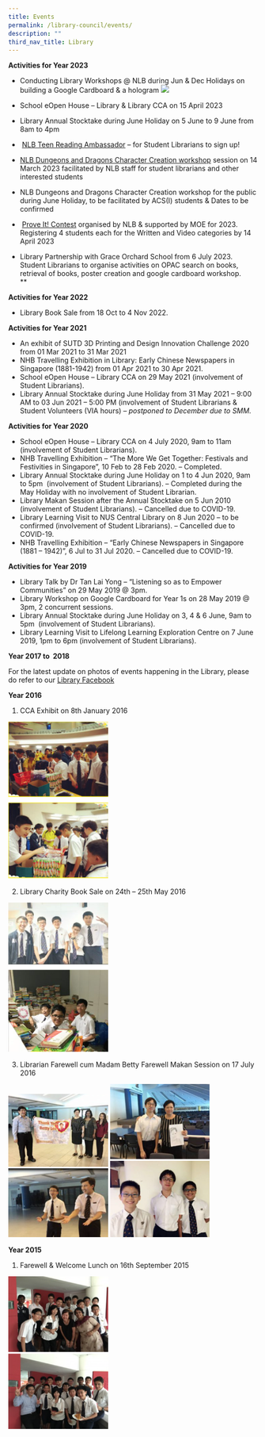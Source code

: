 ```yaml
---
title: Events
permalink: /library-council/events/
description: ""
third_nav_title: Library
---
```

**Activities for Year 2023**

*   Conducting Library Workshops @ NLB during Jun &amp; Dec Holidays on building a Google Cardboard &amp; a hologram ![](https://lh5.googleusercontent.com/g1mxuuHo6T4Qh8MJ1eQP5LVQc5kt_8ckszS1TCTf2A-AWRWa1oStPaxaSkIpDfT41hLSz0pKToTCXmfvMML5wjRol_F13fSEPTlX-p3_aY25TH3et0uJ6jy9KieShqDBWtD9E_vRhJpT)
    
*   School eOpen House – Library &amp; Library CCA on 15 April 2023
    
*   Library Annual Stocktake during June Holiday on 5 June to 9 June from 8am to 4pm
    
*   &nbsp;[NLB Teen Reading Ambassador](https://go.gov.sg/nlb-tra) – for Student Librarians to sign up!
    
*   [NLB Dungeons and Dragons Character Creation workshop](https://www.acsindep.moe.edu.sg/announcements/acspression-march-2023/dungeons-dragons-character-creation-workshop/) session on 14 March 2023 facilitated by NLB staff for student librarians and other interested students
    
*   NLB Dungeons and Dragons Character Creation workshop for the public during June Holiday, to be facilitated by ACS(I) students &amp; Dates to be confirmed
    
*   &nbsp;[Prove It! Contest](https://sure.nlb.gov.sg/events/proveit2021/) organised by NLB &amp; supported by MOE for 2023. Registering 4 students each for the Written and Video categories by 14 April 2023
    

*   Library Partnership with Grace Orchard School from 6 July 2023. Student Librarians to organise activities on OPAC search on books, retrieval of books, poster creation and google cardboard workshop.  
**

**Activities for Year 2022**

*   Library Book Sale from 18 Oct to 4 Nov 2022.

**Activities for Year 2021**&nbsp;

*   An exhibit of SUTD 3D Printing and Design Innovation Challenge 2020 from 01 Mar 2021 to 31 Mar 2021
*   NHB Travelling Exhibition in Library: Early Chinese Newspapers in Singapore (1881-1942) from 01 Apr 2021 to 30 Apr 2021.
*   School eOpen House – Library CCA on 29 May 2021 (involvement of Student Librarians).
*   Library Annual Stocktake during June Holiday from 31 May 2021 – 9:00 AM to 03 Jun 2021 – 5:00 PM (involvement of Student Librarians &amp; Student Volunteers (VIA hours)&nbsp;_– postponed to December due to SMM._

**Activities for Year 2020**

*   School eOpen House – Library CCA on 4 July 2020, 9am to 11am&nbsp; (involvement of Student Librarians).
*   NHB Travelling Exhibition – “The More We Get Together: Festivals and Festivities in Singapore”, 10 Feb to 28 Feb 2020. – Completed.
*   Library Annual Stocktake during June Holiday on 1 to 4 Jun 2020, 9am to 5pm&nbsp; (involvement of Student Librarians). – Completed during the May Holiday with no involvement of Student Librarian.
*   Library Makan Session after the Annual Stocktake on 5 Jun 2010 (involvement of Student Librarians). – Cancelled due to COVID-19.
*   Library Learning Visit to NUS Central Library on 8 Jun 2020 – to be confirmed (involvement of Student Librarians). – Cancelled due to COVID-19.
*   NHB Travelling Exhibition – “Early Chinese Newspapers in Singapore (1881 – 1942)”, 6 Jul to 31 Jul 2020. – Cancelled due to COVID-19.

**Activities for Year 2019**

*   Library Talk by Dr Tan Lai Yong – “Listening so as to Empower Communities” on 29 May 2019 @ 3pm.
*   Library Workshop on Google Cardboard for Year 1s on 28 May 2019 @ 3pm, 2 concurrent sessions.
*   Library Annual Stocktake during June Holiday on 3, 4 &amp; 6 June, 9am to 5pm&nbsp; (involvement of Student Librarians).
*   Library Learning Visit to Lifelong Learning Exploration Centre on 7 June 2019, 1pm to 6pm (involvement of Student Librarians).

**Year 2017 to&nbsp; 2018**

For the latest update on photos of events happening in the Library, please do refer to our&nbsp;[Library Facebook](http://www.facebook.com/shawlibrary)

**Year 2016**

1. CCA Exhibit on 8th&nbsp;January 2016

<img src="/images/library%201.png" style="width:40%">
		 
2. Library Charity Book Sale on 24th – 25th May 2016

<img src="/images/library%202.png" style="width:40%">
		 
3. Librarian Farewell cum Madam Betty Farewell Makan Session on 17 July 2016

<img src="/images/library%203-1.png" style="width:40%">
<img src="/images/library%203-2.png" style="width:40%">


**Year 2015**

1.  Farewell &amp; Welcome Lunch on 16th&nbsp;September 2015

<img src="/images/library%204.png" style="width:40%">
